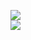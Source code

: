 [![](https://img.shields.io/badge/Made%20With-Github%20Spray-lightgrey.svg?style=for-the-badge&logo=github)](https://github.com/Annihil/github-spray#30314)  
[![](https://i.imgur.com/2DrTn0Z.gif)](https://github.com/Annihil/github-spray)